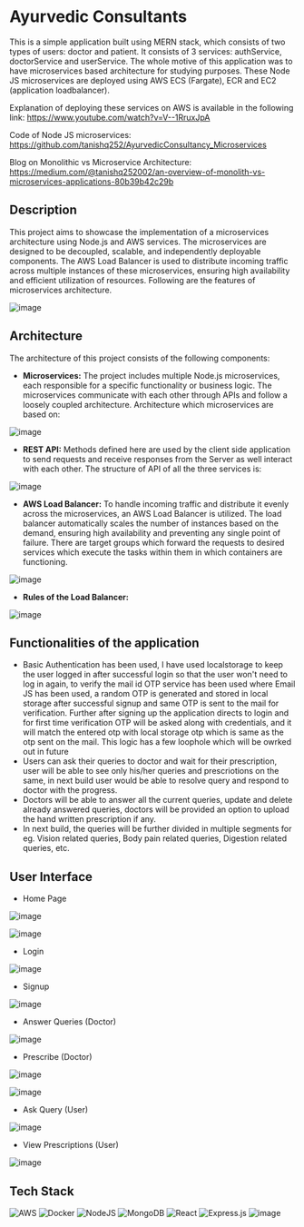 # Ayurvedic Consultants

This is a simple application built using MERN stack, which consists of two types of users: doctor and patient. It consists of 3 services: authService, doctorService and userService. The whole motive of this application was to have microservices based architecture for studying purposes. These Node JS microservices are deployed using AWS ECS (Fargate), ECR and EC2 (application loadbalancer).

Explanation of deploying these services on AWS is available in the following link: https://www.youtube.com/watch?v=V--1RruxJpA

Code of Node JS microservices: https://github.com/tanishq252/AyurvedicConsultancy_Microservices

Blog on Monolithic vs Microservice Architecture: https://medium.com/@tanishq252002/an-overview-of-monolith-vs-microservices-applications-80b39b42c29b

## Description

This project aims to showcase the implementation of a microservices architecture using Node.js and AWS services. The microservices are designed to be decoupled, scalable, and independently deployable components. The AWS Load Balancer is used to distribute incoming traffic across multiple instances of these microservices, ensuring high availability and efficient utilization of resources. Following are the features of microservices architecture.

![image](https://github.com/tanishq252/AyurvedicConsultancy_Microservices_Frontend/assets/78098329/ebc2ed53-fd4f-4c9e-9b65-0d64c6efd202)

## Architecture

The architecture of this project consists of the following components:

- **Microservices:** The project includes multiple Node.js microservices, each responsible for a specific functionality or business logic. The microservices communicate  with each other through APIs and follow a loosely coupled architecture. Architecture which microservices are based on: 

![image](https://github.com/tanishq252/AyurvedicConsultancy_Microservices_Frontend/assets/78098329/0af8153d-b31e-488d-a36a-d27a3f5ac63d)

- **REST API:** Methods defined here are used by the client side application to send requests and receive responses from the Server as well interact with each other. The structure of API of all the three services is:

![image](https://github.com/tanishq252/AyurvedicConsultancy_Microservices_Frontend/assets/78098329/18b1a107-7b1b-407e-a37a-9b6cb872d641)

- **AWS Load Balancer:** To handle incoming traffic and distribute it evenly across the microservices, an AWS Load Balancer is utilized. The load balancer automatically scales the number of instances based on the demand, ensuring high availability and preventing any single point of failure. There are target groups which forward the requests to desired services which execute the tasks within them in which containers are functioning.

![image](https://github.com/tanishq252/AyurvedicConsultancy_Microservices_Frontend/assets/78098329/57d86a3a-fa7a-4386-af8d-4bd390596003)

- **Rules of the Load Balancer:**

![image](https://github.com/tanishq252/AyurvedicConsultancy_Microservices_Frontend/assets/78098329/71e487d0-da05-49bd-a002-15d01ff862a9)

## Functionalities of the application

- Basic Authentication has been used, I have used localstorage to keep the user logged in after successful login so that the user won't need to log in again, to verify the mail id OTP service has been used where Email JS has been used, a random OTP is generated and stored in local storage after successful signup and same OTP is sent to the mail for verification. Further after signing up the application directs to login and for first time verification OTP will be asked along with credentials, and it will match the entered otp with local storage otp which is same as the otp sent on the mail. This logic has a few loophole which will be owrked out in future
- Users can ask their queries to doctor and wait for their prescription, user will be able to see only his/her queries and prescriotions on the same, in next build user would be able to resolve query and respond to doctor with the progress.
- Doctors will be able to answer all the current queries, update and delete already answered queries, doctors will be provided an option to upload the hand written prescription if any.
- In next build, the queries will be further divided in multiple segments for eg. Vision related queries, Body pain related queries, Digestion related queries, etc.

## User Interface

- Home Page

![image](https://github.com/tanishq252/AyurvedicConsultancy_Microservices_Frontend/assets/78098329/d8f08cf3-9173-4fb3-8023-bccc98593150)

![image](https://github.com/tanishq252/AyurvedicConsultancy_Microservices_Frontend/assets/78098329/33b188e1-2de9-4a63-a2e7-3494f937a665)

- Login 

![image](https://github.com/tanishq252/AyurvedicConsultancy_Microservices_Frontend/assets/78098329/e28abfa0-14e3-4f30-810a-8d0da2e21d04)

- Signup

![image](https://github.com/tanishq252/AyurvedicConsultancy_Microservices_Frontend/assets/78098329/0314497f-7a35-45f5-8c36-5bd8bf1666fd)

- Answer Queries (Doctor)

![image](https://github.com/tanishq252/AyurvedicConsultancy_Microservices_Frontend/assets/78098329/81f644d7-3d47-4864-8959-b6e02ea7f753)

- Prescribe (Doctor)

![image](https://github.com/tanishq252/AyurvedicConsultancy_Microservices_Frontend/assets/78098329/4f32dd31-29f7-43af-ad08-c4996130e6a1)

![image](https://github.com/tanishq252/AyurvedicConsultancy_Microservices_Frontend/assets/78098329/ed403dbd-6553-4f4e-b699-0794aa3e55f7)

- Ask Query (User)

![image](https://github.com/tanishq252/AyurvedicConsultancy_Microservices_Frontend/assets/78098329/c6c93755-a2c1-4d34-9c04-3c025a5b9625)

- View Prescriptions (User)

![image](https://github.com/tanishq252/AyurvedicConsultancy_Microservices_Frontend/assets/78098329/a6c9509e-474a-4a82-a5c0-a60054e0c373)


## Tech Stack

![AWS](https://img.shields.io/badge/AWS-%23FF9900.svg?style=for-the-badge&logo=amazon-aws&logoColor=white)
![Docker](https://img.shields.io/badge/docker-%230db7ed.svg?style=for-the-badge&logo=docker&logoColor=white)
![NodeJS](https://img.shields.io/badge/node.js-6DA55F?style=for-the-badge&logo=node.js&logoColor=white)
![MongoDB](https://img.shields.io/badge/MongoDB-%234ea94b.svg?style=for-the-badge&logo=mongodb&logoColor=white)
![React](https://img.shields.io/badge/react-%2320232a.svg?style=for-the-badge&logo=react&logoColor=%2361DAFB)
![Express.js](https://img.shields.io/badge/express.js-%23404d59.svg?style=for-the-badge&logo=express&logoColor=%2361DAFB)
![image](https://github.com/tanishq252/AyurvedicConsultancy_Microservices_Frontend/assets/78098329/8e85316b-b8d3-4458-b46c-94299a058854)

